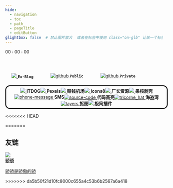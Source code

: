 ```yaml
---
hide:
  - navigation
  - toc
  - path
  - pageTitle
  - editButton
glightbox: false  # 禁止图片放大  或者在标签中使用 class="on-glb" 让某一个标签允许放大(off-glb)
---
```


<style>
  .md-typeset h1,
  .md-content__button {
    display: none;
  }
  .md-content__inner{
    padding-top: 0em;
  }
</style>
<link rel="stylesheet" href="/stylesheets/index.css">

<!--    时间    -->
<div class="time">
  <div class="solar-time" id="solarTime"></div>
  <div class="clock-time">
    <span id="hourTime">00</span>
    <span class="colon">:</span>
    <span id="minuteTime">00</span>
    <span class="colon">:</span>
    <span id="secondTime">00</span>
  </div>
</div>


<!--    搜索栏    -->


<!--    快捷栏    -->
<div style="display: flex; flex-wrap: wrap; gap: 55px; margin-top: 40px; border-radius: 15px; width: 100%; padding: 20px;">
  <div class="shortcut">
    <a href="https://www.leeyearn.cn/" target="_blank">
      <img class="shortcut-icon" src="https://www.leeyearn.cn/static/userAvatar/LeeYearn11729748231056641.jpg"/>
    </a>
    <code class="shortcut-font"><b>Ex-Blog</b></code>
  </div>
  <div class="shortcut">
      <a href="/public" target="_blank">
          <img class="shortcut-icon" src="https://img.icons8.com/fluency/96/folder-invoices--v2.png" alt="github"/>
      </a>
      <code sclass="shortcut-font"><b>Public</b></code>
  </div>
  <div class="shortcut">
      <a href="/private" target="_blank">
          <img class="shortcut-icon" src="https://img.icons8.com/fluency/96/porn-folder.png" alt="github"/>
      </a>
      <code class="shortcut-font"><b>Private</b></code>
  </div>
</div>



<!--    工具栏    -->
<div style="display: flex; flex-wrap: wrap;margin-top: 0px; border: 3px solid; border-radius: 15px; width: 100%; padding: 5px; justify-content: center; align-items: center;">
  <div class="extension">
    <a href="https://www.itdog.cn/ping/" target="_blank">
      <img class="extension-icon" src="https://img.icons8.com/fluency/96/domain.png"/>
    </a>
    <b class="extension-font">ITDOG</b>
  </div>

  <div class="extension">
    <a href="https://www.pexels.com/zh-cn/" target="_blank">
      <img class="extension-icon" src="https://img.icons8.com/fluency/96/panorama.png"/>
    </a>
    <b class="extension-font">Pexels</b>
  </div>

  <div class="extension">
    <a href="https://xn--mes358aby2apfg.com/#/register?code=If4MXXad" target="_blank">
      <img class="extension-icon" src="https://img.icons8.com/fluency/96/magic-crystal-ball.png"/>
    </a>
    <b class="extension-font">赔钱机场</b>
  </div>

  <div class="extension">
    <a href="https://igoutu.cn/icons" target="_blank">
      <img class="extension-icon" src="https://img.icons8.com/fluency/96/icons8-new-logo.png"/>
    </a>
    <b class="extension-font">Icons8</b>
  </div>

  <div class="extension">
    <a href="https://cz01.tv" target="_blank">
      <img class="extension-icon" src="https://img.icons8.com/fluency/96/documentary.png"/>
    </a>
    <b class="extension-font">厂长资源</b>
  </div>

  <div class="extension">
    <a href="https://www.ghxi.com/" target="_blank">
      <img class="extension-icon" src="https://img.icons8.com/fluency/96/security-checked--v1.png"/>
    </a>
    <b class="extension-font">果核剥壳</b>
  </div>

  <div class="extension">
    <a href="https://sms-activate.guru/cn" target="_blank">
      <img class="extension-icon" src="https://img.icons8.com/fluency/96/phone-message.png" alt="phone-message"/>
    </a>
    <b class="extension-font">SMS</b>
  </div>

  <div class="extension">
    <a href="https://highlightcode.com/" target="_blank">
      <img class="extension-icon" src="https://img.icons8.com/fluency/96/source-code.png" alt="source-code"/>
    </a>
    <b class="extension-font">代码高亮</b>
  </div>

  <div class="extension">
    <a href="https://thepiratebay.org/index.html" target="_blank">
      <img class="extension-icon" src="https://img.icons8.com/fluency/96/tricorne_hat.png" alt="tricorne_hat"/>
    </a>
    <b class="extension-font">海盗湾</b>
  </div>
  
  <div class="extension">
    <a href="https://www.remove.bg/zh" target="_blank">
      <img class="extension-icon" src="https://img.icons8.com/fluency/96/layers.png" alt="layers"/>
    </a>
    <b class="extension-font">抠图</b>
  </div>

  <div class="extension">
    <a href="https://chrome.zzzmh.cn/" target="_blank">
      <img class="extension-icon" src="https://img.icons8.com/fluency/96/puzzle.png"/>
    </a>
    <b class="extension-font">极简插件</b>
  </div>
</div>

<<<<<<< HEAD
  
=======
<div>
  <h2>友链</h2>
  <div class="Friendly">
    <a href="https://dxlcq.cn/" target="_blank">
      <img class="Friendly-icon" src="https://dxlcq.cn/assets/head.png"/>
      <div>
        <b class="Friendly-font">骄骄</b>
        <p class="Friendly-font-note">骄骄是骄傲的骄</p>
      </div>
    </a>
  </div>
>>>>>>> da5b50f21d10fc8000c655a4c53b6b2567a6a418
</div>

<script>
  // 当前时间
  let hourTime = "00"; // 小时
  let minuteTime = "00"; // 分钟
  let secondTime = "00"; // 秒
  let solarTime = "";
  let weekday = "";

  // 冒号的透明度控制
  let colonOpacity = 1; // 初始透明度为1

  // 获取当前时间
  function updateTime() {
    const now = new Date();
    const year = now.getFullYear();
    const month = now.getMonth() + 1;
    const date = now.getDate();

    solarTime = `${year}年${month}月${date}日`;

    hourTime = now.getHours().toString().padStart(2, "0"); // 获取小时并补零
    minuteTime = now.getMinutes().toString().padStart(2, "0"); // 获取分钟并补零
    secondTime = now.getSeconds().toString().padStart(2, "0"); // 获取秒并补零

    weekday = now.toLocaleString("default", { weekday: "long" });

    // 更新 DOM
    document.getElementById("hourTime").textContent = hourTime;
    document.getElementById("minuteTime").textContent = minuteTime;
    document.getElementById("secondTime").textContent = secondTime;
    document.getElementById("solarTime").textContent = `${solarTime} ${weekday}`;
  }

  // 切换冒号的透明度
  function toggleColonOpacity() {
    colonOpacity = colonOpacity === 1 ? 0 : 1;
    const colons = document.querySelectorAll(".colon");
    colons.forEach((colon) => {
      colon.style.opacity = colonOpacity;
    });
  }

  // 初始化
  updateTime();
  setInterval(updateTime, 1000); // 每秒更新一次时间
  // 每轮呼吸总周期：600ms 呼吸 + 400ms 停顿
  setInterval(() => {
    toggleColonOpacity(); // 切换透明度
    setTimeout(() => {
      toggleColonOpacity(); // 呼吸结束后恢复透明度
    }, 400); // 600毫秒后恢复
  }, 1500); // 每1000毫秒进行一次完整的呼吸周期
</script>

